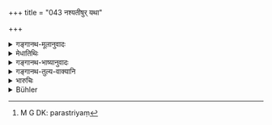 +++
title = "043 नश्यतीषुर् यथा"

+++

<details><summary>गङ्गानथ-मूलानुवादः</summary>

‘As the arrow shot by an after-shooter hitting a wounded animal in a hole (already made) is wasted, so does the seed become wasted when sown in what belongs to another.’—(43)
</details>

<details><summary>मेधातिथिः</summary>

ता इदानीं गाथा दर्शयति । **इषुः** शरः । स **नश्यति खे** छिद्रे अन्येनेष्वासेन **विद्धं** मृगम् **अनुविध्यतः** पूर्वस्य वेधकस्यात्र स्वाम्यम् । 

- अथ वाकाशे **खे** शरः क्षिप्तो लक्ष्यम् अन्तरेण **नश्यति** निष्फलो भवति, **विद्धं चानुविध्यतः** । एवं परस्त्रियां[^१०६] तेजो निःक्षिप्तं तस्य बीजिनः । क्षेत्रस्वामिनो ऽपत्यं भवति ॥ ९.४३ ॥ 


[^१०६]:
     M G DK: parastriyaṃ
</details>

<details><summary>गङ्गानथ-भाष्यानुवादः</summary>

The author quotes the said ‘*gāthā*’.

‘*Iṣu*’ is arrow,—‘*becomes wasted*’.

‘*In a hole*’—at a wound.

The man who *shoots* a deer *after* it has been wounded by another archer.

In this case the kill belongs to the man who wounded it first.

Or, the meaning may be that ‘the arrow shot *in the air*—*i.e*. away from the mark—‘*becomes wasted*’—abortive,—*as also* when one shoots an animal already wounded.’

In the same manner, the seed sown by a man in another’s wife, becomes wasted. That is, the child born belongs to the owner of the ‘field’.—(43)
</details>

<details><summary>गङ्गानथ-तुल्य-वाक्यानि</summary>

**(verses 9.31-44)**

See Comparative notes for [Verse 9.31].
</details>

<details><summary>भारुचिः</summary>

परिग्रहे सत्य् अन्यस्य । पश्चाद् अस्वामित्वात् फलाभावं दर्शयति ॥ ९.४३ ॥
</details>

<details><summary>Bühler</summary>

043	As the arrow, shot by (a hunter) who afterwards hits a wounded (deer) in the wound (made by another), is shot in vain, even so the seed, sown on what belongs to another, is quickly lost (to the sower).
</details>

